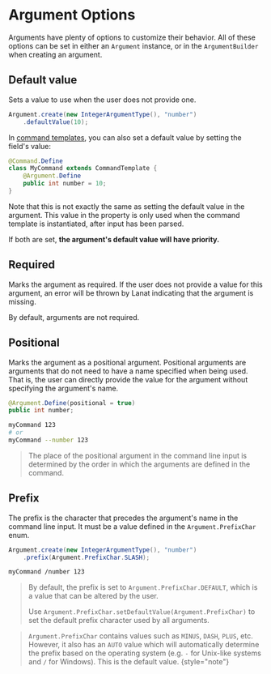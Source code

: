 # Argument Options

Arguments have plenty of options to customize their behavior. All of these options can be set in either an
`Argument` instance, or in the `ArgumentBuilder` when creating an argument.


## Default value

Sets a value to use when the user does not provide one.

```Java
Argument.create(new IntegerArgumentType(), "number")
	.defaultValue(10);
```

<tip>

In [command templates](Command-Templates.md), you can also set a default value by setting the field's value:

```Java
@Command.Define
class MyCommand extends CommandTemplate {
	@Argument.Define
	public int number = 10;
}
```

Note that this is not exactly the same as setting the default value in the argument. This value in the property is
only used when the command template is instantiated, after input has been parsed.

If both are set, **the argument's default value will have priority.**

</tip>



## Required

Marks the argument as required. If the user does not provide a value for this argument, an error will be thrown by Lanat
indicating that the argument is missing.

By default, arguments are not required.



## Positional

Marks the argument as a positional argument. Positional arguments are arguments that do not need to have a name specified
when being used. That is, the user can directly provide the value for the argument without specifying the argument's name.

```Java
@Argument.Define(positional = true)
public int number;
```

```Bash
myCommand 123
# or
myCommand --number 123
```

> The place of the positional argument in the command line input is determined by the order in which the arguments are
> defined in the command.



## Prefix

The prefix is the character that precedes the argument's name in the command line input. It must be a value defined in
the ``Argument.PrefixChar`` enum.

```Java
Argument.create(new IntegerArgumentType(), "number")
	.prefix(Argument.PrefixChar.SLASH);
```

```Bash
myCommand /number 123
```

> By default, the prefix is set to `Argument.PrefixChar.DEFAULT`, which is a value that can be altered by the user.
>
> Use ``Argument.PrefixChar.setDefaultValue(Argument.PrefixChar)`` to set the default prefix character used by all
> arguments.

> ``Argument.PrefixChar`` contains values such as `MINUS`, `DASH`, `PLUS`, etc. However, it also has an `AUTO`
> value which will automatically determine the prefix based on the operating system (e.g. `-` for Unix-like systems and
> `/` for Windows). This is the default value.
> {style="note"}